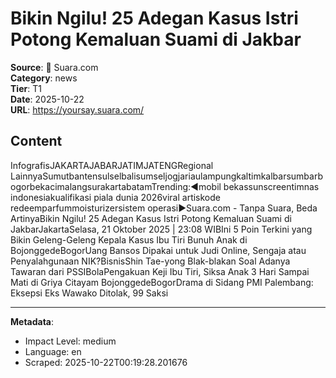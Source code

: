 # Bikin Ngilu! 25 Adegan Kasus Istri Potong Kemaluan Suami di Jakbar

**Source**: 📰 Suara.com  
**Category**: news  
**Tier**: T1  
**Date**: 2025-10-22  
**URL**: https://yoursay.suara.com/

## Content

InfografisJAKARTAJABARJATIMJATENGRegional LainnyaSumutbantensulselbalisumseljogjariaulampungkaltimkalbarsumbarbogorbekacimalangsurakartabatamTrending:◀mobil bekassunscreentimnas indonesiakualifikasi piala dunia 2026viral artiskode redeemparfummoisturizersistem operasi▶Suara.com - Tanpa Suara, Beda ArtinyaBikin Ngilu! 25 Adegan Kasus Istri Potong Kemaluan Suami di JakbarJakartaSelasa, 21 Oktober 2025 | 23:08 WIBIni 5 Poin Terkini yang Bikin Geleng-Geleng Kepala Kasus Ibu Tiri Bunuh Anak di BojonggedeBogorUang Bansos Dipakai untuk Judi Online, Sengaja atau Penyalahgunaan NIK?BisnisShin Tae-yong Blak-blakan Soal Adanya Tawaran dari PSSIBolaPengakuan Keji Ibu Tiri, Siksa Anak 3 Hari Sampai Mati di Griya Citayam BojonggedeBogorDrama di Sidang PMI Palembang: Eksepsi Eks Wawako Ditolak, 99 Saksi 

---

**Metadata**:
- Impact Level: medium
- Language: en
- Scraped: 2025-10-22T00:19:28.201676
